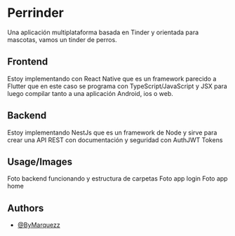 
# Perrinder

Una aplicación multiplataforma basada en Tinder y orientada para mascotas, vamos un tinder de perros.


## Frontend
Estoy implementando con React Native que es un framework parecido a Flutter que en este caso se programa con TypeScript/JavaScript y JSX para luego compilar tanto a una aplicación Android, ios o web. 

## Backend
Estoy implementando NestJs que es un framework de Node y sirve para crear una API REST con documentación y seguridad con AuthJWT Tokens

## Usage/Images
<a src="https://ibb.co/1mYX8mc" target="_blank">Foto backend funcionando y estructura de carpetas</a>
<a src="https://ibb.co/sbzC38k" target="_blank">Foto app login</a>
<a src="https://ibb.co/Dp4FcTC" target="_blank">Foto app home</a>

## Authors

- [@ByMarquezz](https://www.github.com/bymarquezz)

